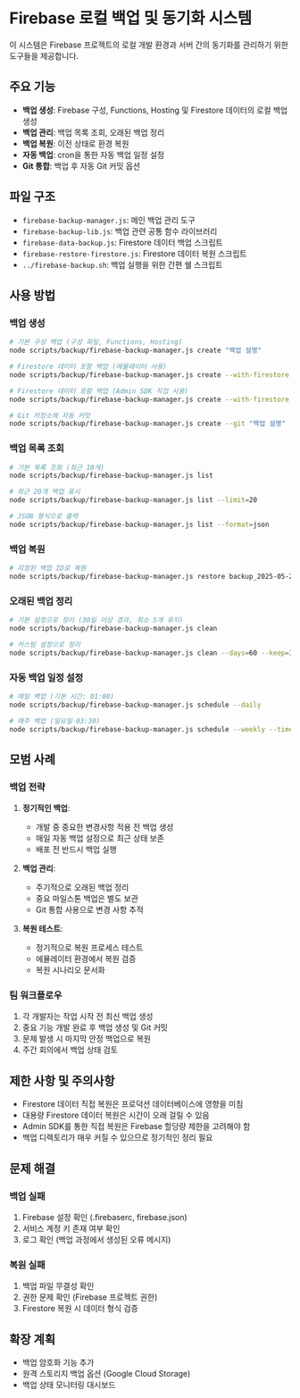 # Firebase 로컬 백업 및 동기화 시스템

이 시스템은 Firebase 프로젝트의 로컬 개발 환경과 서버 간의 동기화를 관리하기 위한 도구들을 제공합니다.

## 주요 기능

- **백업 생성**: Firebase 구성, Functions, Hosting 및 Firestore 데이터의 로컬 백업 생성
- **백업 관리**: 백업 목록 조회, 오래된 백업 정리
- **백업 복원**: 이전 상태로 환경 복원
- **자동 백업**: cron을 통한 자동 백업 일정 설정
- **Git 통합**: 백업 후 자동 Git 커밋 옵션

## 파일 구조

- `firebase-backup-manager.js`: 메인 백업 관리 도구
- `firebase-backup-lib.js`: 백업 관련 공통 함수 라이브러리
- `firebase-data-backup.js`: Firestore 데이터 백업 스크립트
- `firebase-restore-firestore.js`: Firestore 데이터 복원 스크립트
- `../firebase-backup.sh`: 백업 실행을 위한 간편 쉘 스크립트

## 사용 방법

### 백업 생성

```bash
# 기본 구성 백업 (구성 파일, Functions, Hosting)
node scripts/backup/firebase-backup-manager.js create "백업 설명"

# Firestore 데이터 포함 백업 (에뮬레이터 사용)
node scripts/backup/firebase-backup-manager.js create --with-firestore "백업 설명"

# Firestore 데이터 포함 백업 (Admin SDK 직접 사용)
node scripts/backup/firebase-backup-manager.js create --with-firestore --direct "백업 설명"

# Git 저장소에 자동 커밋
node scripts/backup/firebase-backup-manager.js create --git "백업 설명"
```

### 백업 목록 조회

```bash
# 기본 목록 조회 (최근 10개)
node scripts/backup/firebase-backup-manager.js list

# 최근 20개 백업 표시
node scripts/backup/firebase-backup-manager.js list --limit=20

# JSON 형식으로 출력
node scripts/backup/firebase-backup-manager.js list --format=json
```

### 백업 복원

```bash
# 지정된 백업 ID로 복원
node scripts/backup/firebase-backup-manager.js restore backup_2025-05-20T17-43-47
```

### 오래된 백업 정리

```bash
# 기본 설정으로 정리 (30일 이상 경과, 최소 5개 유지)
node scripts/backup/firebase-backup-manager.js clean

# 커스텀 설정으로 정리
node scripts/backup/firebase-backup-manager.js clean --days=60 --keep=10
```

### 자동 백업 일정 설정

```bash
# 매일 백업 (기본 시간: 01:00)
node scripts/backup/firebase-backup-manager.js schedule --daily

# 매주 백업 (일요일 03:30)
node scripts/backup/firebase-backup-manager.js schedule --weekly --time=03:30
```

## 모범 사례

### 백업 전략

1. **정기적인 백업**:
   - 개발 중 중요한 변경사항 적용 전 백업 생성
   - 매일 자동 백업 설정으로 최근 상태 보존
   - 배포 전 반드시 백업 실행

2. **백업 관리**:
   - 주기적으로 오래된 백업 정리
   - 중요 마일스톤 백업은 별도 보관
   - Git 통합 사용으로 변경 사항 추적

3. **복원 테스트**:
   - 정기적으로 복원 프로세스 테스트
   - 에뮬레이터 환경에서 복원 검증
   - 복원 시나리오 문서화

### 팀 워크플로우

1. 각 개발자는 작업 시작 전 최신 백업 생성
2. 중요 기능 개발 완료 후 백업 생성 및 Git 커밋
3. 문제 발생 시 마지막 안정 백업으로 복원
4. 주간 회의에서 백업 상태 검토

## 제한 사항 및 주의사항

- Firestore 데이터 직접 복원은 프로덕션 데이터베이스에 영향을 미침
- 대용량 Firestore 데이터 복원은 시간이 오래 걸릴 수 있음
- Admin SDK를 통한 직접 복원은 Firebase 할당량 제한을 고려해야 함
- 백업 디렉토리가 매우 커질 수 있으므로 정기적인 정리 필요

## 문제 해결

### 백업 실패

1. Firebase 설정 확인 (.firebaserc, firebase.json)
2. 서비스 계정 키 존재 여부 확인
3. 로그 확인 (백업 과정에서 생성된 오류 메시지)

### 복원 실패

1. 백업 파일 무결성 확인
2. 권한 문제 확인 (Firebase 프로젝트 권한)
3. Firestore 복원 시 데이터 형식 검증

## 확장 계획

- 백업 암호화 기능 추가
- 원격 스토리지 백업 옵션 (Google Cloud Storage)
- 백업 상태 모니터링 대시보드
